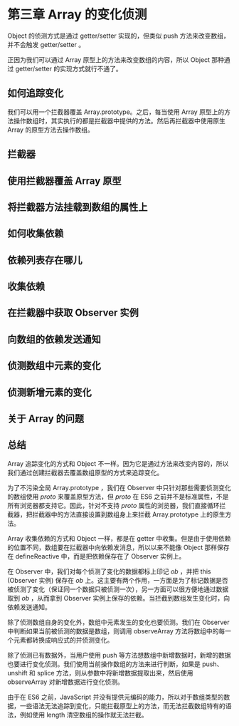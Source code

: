 # 第三章 Array 的变化侦测

Object 的侦测方式是通过 getter/setter 实现的，但类似 push 方法来改变数组，并不会触发 getter/setter 。

正因为我们可以通过 Array 原型上的方法来改变数组的内容，所以 Object 那种通过 getter/setter 的实现方式就行不通了。

## 如何追踪变化

我们可以用一个拦截器覆盖 Array.prototype。之后，每当使用 Array 原型上的方法操作数组时，其实执行的都是拦截器中提供的方法。然后再拦截器中使用原生 Array 的原型方法去操作数组。

## 拦截器

## 使用拦截器覆盖 Array 原型

## 将拦截器方法挂载到数组的属性上

## 如何收集依赖

## 依赖列表存在哪儿

## 收集依赖

## 在拦截器中获取 Observer 实例

## 向数组的依赖发送通知

## 侦测数组中元素的变化

## 侦测新增元素的变化

## 关于 Array 的问题

## 总结

Array 追踪变化的方式和 Object 不一样。因为它是通过方法来改变内容的，所以我们通过创建拦截器去覆盖数组原型的方式来追踪变化。

为了不污染全局 Array.prototype ，我们在 Observer 中只针对那些需要侦测变化的数组使用 _proto_ 来覆盖原型方法，但 _proto_ 在 ES6 之前并不是标准属性，不是所有浏览器都支持它。因此，针对不支持 _proto_ 属性的浏览器，我们直接循环拦截器，把拦截器中的方法直接设置到数组身上来拦截 Array.prototype 上的原生方法。

Array 收集依赖的方式和 Object 一样，都是在 getter 中收集。但是由于使用依赖的位置不同，数组要在拦截器中向依赖发消息，所以以来不能像 Object 那样保存在 defineReactive 中，而是把依赖保存在了 Observer 实例上。

在 Observer 中，我们对每个侦测了变化的数据都标上印记 _ob_ ，并把 this (Observer 实例) 保存在 _ob_ 上。这主要有两个作用，一方面是为了标记数据是否被侦测了变化（保证同一个数据只被侦测一次），另一方面可以很方便地通过数据取到 _ob_ ，从而拿到 Observer 实例上保存的依赖。当拦截到数组发生变化时，向依赖发送通知。

除了侦测数组自身的变化外，数组中元素发生的变化也要侦测。我们在 Observer 中判断如果当前被侦测的数据是数组，则调用 observeArray 方法将数组中的每一个元素都转换成响应式的并侦测变化。 

除了侦测已有数据外，当用户使用 push 等方法想数组中新增数据时，新增的数据也要进行变化侦测。我们使用当前操作数组的方法来进行判断，如果是 push、unshift 和 splice 方法，则从参数中将新增数据提取出来，然后使用 observeArray 对新增数据进行变化侦测。

由于在 ES6 之前，JavaScript 并没有提供元编码的能力，所以对于数组类型的数据，一些语法无法追踪到变化，只能拦截原型上的方法，而无法拦截数组特有的语法，例如使用 length 清空数组的操作就无法拦截。